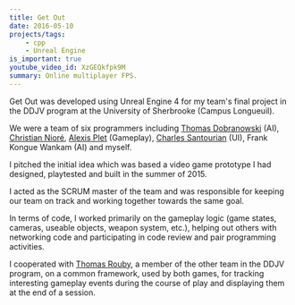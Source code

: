 ```yaml
---
title: Get Out
date: 2016-05-10
projects/tags:
    - cpp
    - Unreal Engine
is_important: true
youtube_video_id: XzGEQkfpk9M
summary: Online multiplayer FPS.
---
```

Get Out was developed using Unreal Engine 4 for my team's final project in the DDJV program at the University of Sherbrooke (Campus Longueuil).

We were a team of six programmers including [Thomas Dobranowski](https://www.linkedin.com/in/thomasdobra/) (AI), [Christian Nioré](https://www.linkedin.com/in/christian-nioré-250a8094), [Alexis Plet](https://www.linkedin.com/in/alexis-plet-05437a105) (Gameplay), [Charles Santourian](https://www.linkedin.com/in/charles-santourian-745894b1) (UI), Frank Kongue Wankam (AI) and myself.

I pitched the initial idea which was based a video game prototype I had designed, playtested and built in the summer of 2015.

I acted as the SCRUM master of the team and was responsible for keeping our team on track and working together towards the same goal.

In terms of code, I worked primarily on the gameplay logic (game states, cameras, useable objects, weapon system, etc.), helping out others with networking code and participating in code review and pair programming activities.

I cooperated with [Thomas Rouby](https://www.linkedin.com/in/thomas-rouby-67034690), a member of the other team in the DDJV program, on a common framework, used by both games, for tracking interesting gameplay events during the course of play and displaying them at the end of a session.
